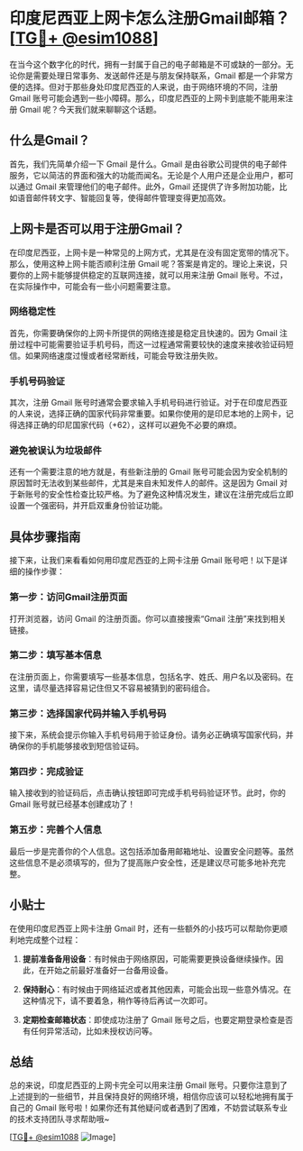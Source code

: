 # 印度尼西亚上网卡怎么注册Gmail邮箱？[[TG💪+ @esim1088](https://t.me/s/esim1088)]

在当今这个数字化的时代，拥有一封属于自己的电子邮箱是不可或缺的一部分。无论你是需要处理日常事务、发送邮件还是与朋友保持联系，Gmail 都是一个非常方便的选择。但对于那些身处印度尼西亚的人来说，由于网络环境的不同，注册 Gmail 账号可能会遇到一些小障碍。那么，印度尼西亚的上网卡到底能不能用来注册 Gmail 呢？今天我们就来聊聊这个话题。

## 什么是Gmail？

首先，我们先简单介绍一下 Gmail 是什么。Gmail 是由谷歌公司提供的电子邮件服务，它以简洁的界面和强大的功能而闻名。无论是个人用户还是企业用户，都可以通过 Gmail 来管理他们的电子邮件。此外，Gmail 还提供了许多附加功能，比如语音邮件转文字、智能回复等，使得邮件管理变得更加高效。

## 上网卡是否可以用于注册Gmail？

在印度尼西亚，上网卡是一种常见的上网方式，尤其是在没有固定宽带的情况下。那么，使用这种上网卡能否顺利注册 Gmail 呢？答案是肯定的。理论上来说，只要你的上网卡能够提供稳定的互联网连接，就可以用来注册 Gmail 账号。不过，在实际操作中，可能会有一些小问题需要注意。

### 网络稳定性

首先，你需要确保你的上网卡所提供的网络连接是稳定且快速的。因为 Gmail 注册过程中可能需要验证手机号码，而这一过程通常需要较快的速度来接收验证码短信。如果网络速度过慢或者经常断线，可能会导致注册失败。

### 手机号码验证

其次，注册 Gmail 账号时通常会要求输入手机号码进行验证。对于在印度尼西亚的人来说，选择正确的国家代码非常重要。如果你使用的是印尼本地的上网卡，记得选择正确的印尼国家代码（+62），这样可以避免不必要的麻烦。

### 避免被误认为垃圾邮件

还有一个需要注意的地方就是，有些新注册的 Gmail 账号可能会因为安全机制的原因暂时无法收到某些邮件，尤其是来自未知发件人的邮件。这是因为 Gmail 对于新账号的安全性检查比较严格。为了避免这种情况发生，建议在注册完成后立即设置一个强密码，并开启双重身份验证功能。

## 具体步骤指南

接下来，让我们来看看如何用印度尼西亚的上网卡注册 Gmail 账号吧！以下是详细的操作步骤：

### 第一步：访问Gmail注册页面

打开浏览器，访问 Gmail 的注册页面。你可以直接搜索“Gmail 注册”来找到相关链接。

### 第二步：填写基本信息

在注册页面上，你需要填写一些基本信息，包括名字、姓氏、用户名以及密码。在这里，请尽量选择容易记住但又不容易被猜到的密码组合。

### 第三步：选择国家代码并输入手机号码

接下来，系统会提示你输入手机号码用于验证身份。请务必正确填写国家代码，并确保你的手机能够接收到短信验证码。

### 第四步：完成验证

输入接收到的验证码后，点击确认按钮即可完成手机号码验证环节。此时，你的 Gmail 账号就已经基本创建成功了！

### 第五步：完善个人信息

最后一步是完善你的个人信息。这包括添加备用邮箱地址、设置安全问题等。虽然这些信息不是必须填写的，但为了提高账户安全性，还是建议尽可能多地补充完整。

## 小贴士

在使用印度尼西亚上网卡注册 Gmail 时，还有一些额外的小技巧可以帮助你更顺利地完成整个过程：

1. **提前准备备用设备**：有时候由于网络原因，可能需要更换设备继续操作。因此，在开始之前最好准备好一台备用设备。
   
2. **保持耐心**：有时候由于网络延迟或者其他因素，可能会出现一些意外情况。在这种情况下，请不要着急，稍作等待后再试一次即可。

3. **定期检查邮箱状态**：即使成功注册了 Gmail 账号之后，也要定期登录检查是否有任何异常活动，比如未授权访问等。

## 总结

总的来说，印度尼西亚的上网卡完全可以用来注册 Gmail 账号。只要你注意到了上述提到的一些细节，并且保持良好的网络环境，相信你应该可以轻松地拥有属于自己的 Gmail 账号啦！如果你还有其他疑问或者遇到了困难，不妨尝试联系专业的技术支持团队寻求帮助哦~

[[TG💪+ @esim1088](https://t.me/s/esim1088) ![Image](https://i.postimg.cc/4NQfJmqS/Snipaste-2025-05-13-00-14-12.png)]